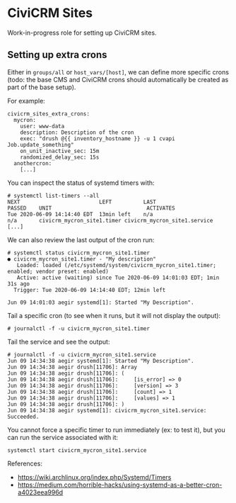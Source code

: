 # CiviCRM Sites

Work-in-progress role for setting up CiviCRM sites.

## Setting up extra crons

Either in `groups/all` or `host_vars/[host]`, we can define more specific crons
(todo: the base CMS and CiviCRM crons should automatically be created as part
of the base setup).

For example:

```
civicrm_sites_extra_crons:
  mycron:
    user: www-data
    description: Description of the cron
    exec: "drush @{{ inventory_hostname }} -u 1 cvapi Job.update_something"
    on_unit_inactive_sec: 15m
    randomized_delay_sec: 15s
  anothercron:
    [...]
```

You can inspect the status of systemd timers with:

```
# systemctl list-timers --all
NEXT                         LEFT          LAST                         PASSED    UNIT                              ACTIVATES
Tue 2020-06-09 14:14:40 EDT  13min left    n/a                          n/a       civicrm_mycron_site1.timer civicrm_mycron_site1.service
[...]
```

We can also review the last output of the cron run:

```
# systemctl status civicrm_mycron_site1.timer
● civicrm_mycron_site1.timer - "My description"
   Loaded: loaded (/etc/systemd/system/civicrm_mycron_site1.timer; enabled; vendor preset: enabled)
   Active: active (waiting) since Tue 2020-06-09 14:01:03 EDT; 1min 31s ago
  Trigger: Tue 2020-06-09 14:14:40 EDT; 12min left

Jun 09 14:01:03 aegir systemd[1]: Started "My Description".
```

Tail a specific cron (to see when it runs, but it will not display the output):

```
# journalctl -f -u civicrm_mycron_site1.timer
```

Tail the service and see the output:

```
# journalctl -f -u civicrm_mycron_site1.service
Jun 09 14:34:38 aegir systemd[1]: Started "My Description".
Jun 09 14:34:38 aegir drush[11706]: Array
Jun 09 14:34:38 aegir drush[11706]: (
Jun 09 14:34:38 aegir drush[11706]:     [is_error] => 0
Jun 09 14:34:38 aegir drush[11706]:     [version] => 3
Jun 09 14:34:38 aegir drush[11706]:     [count] => 1
Jun 09 14:34:38 aegir drush[11706]:     [values] => 1
Jun 09 14:34:38 aegir drush[11706]: )
Jun 09 14:34:38 aegir systemd[1]: civicrm_mycron_site1.service: Succeeded.
```

You cannot force a specific timer to run immediately (ex: to test it), but you can run the service associated with it:

```
systemctl start civicrm_mycron_site1.service
```

References:

* https://wiki.archlinux.org/index.php/Systemd/Timers
* https://medium.com/horrible-hacks/using-systemd-as-a-better-cron-a4023eea996d
